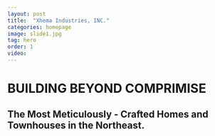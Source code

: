 ```yaml
---
layout: post
title:  "Xhema Industries, INC."
categories: homepage
image: slide1.jpg
tag: hero
order: 1
video:
---
```

# BUILDING BEYOND COMPRIMISE
## The Most Meticulously - Crafted Homes and Townhouses in the Northeast.
